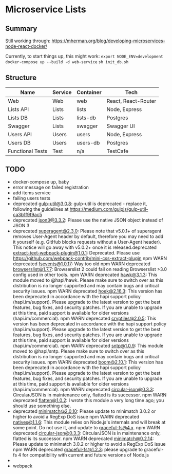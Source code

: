 # Microservice Lists

## Summary
Still working through:
https://mherman.org/blog/developing-microservices-node-react-docker/

Currently, to start things up, this might work:
`export NODE_ENV=development`
`docker-compose up --build -d web-service`
`sh init_db.sh`

## Structure
| Name            | Service| Container| Tech                 |
|-----------------|--------|----------|----------------------|
| Web             | Web    | web      | React, React-Router  |
| Lists API       | Lists  | lists    | Node, Express        |
| Lists DB        | Lists  | lists-db | Postgres             |
| Swagger         | Lists  | swagger  | Swagger UI           |
| Users API       | Users  | users    | Node, Express        |
| Users DB        | Users  | users-db | Postgres             |
| Functional Tests| Test   | n/a      | TestCafe             |

## TODO

* docker-compose up, baby
* error message on failed registration
* add items service
* failing users tests
* deprecated gulp-util@3.0.8: gulp-util is deprecated - replace it, following the guidelines at https://medium.com/gulpjs/gulp-util-ca3b1f9f9ac5
* deprecated json3@3.3.2: Please use the native JSON object instead of JSON 3
* deprecated superagent@2.3.0: Please note that v5.0.1+ of superagent removes User-Agent header by default, therefore you may need to add it yourself (e.g. GitHub blocks requests without a User-Agent header).  This notice will go away with v5.0.2+ once it is released.deprecated extract-text-webpack-plugin@1.0.1: Deprecated. Please use https://github.com/webpack-contrib/mini-css-extract-plugin
npm WARN deprecated fsevents@1.0.17: Way too old
npm WARN deprecated browserslist@1.7.7: Browserslist 2 could fail on reading Browserslist >3.0 config used in other tools.
npm WARN deprecated hawk@3.1.3: This module moved to @hapi/hawk. Please make sure to switch over as this distribution is no longer supported and may contain bugs and critical security issues.
npm WARN deprecated hoek@2.16.3: This version has been deprecated in accordance with the hapi support policy (hapi.im/support). Please upgrade to the latest version to get the best features, bug fixes, and security patches. If you are unable to upgrade at this time, paid support is available for older versions (hapi.im/commercial).
npm WARN deprecated cryptiles@2.0.5: This version has been deprecated in accordance with the hapi support policy (hapi.im/support). Please upgrade to the latest version to get the best features, bug fixes, and security patches. If you are unable to upgrade at this time, paid support is available for older versions (hapi.im/commercial).
npm WARN deprecated sntp@1.0.9: This module moved to @hapi/sntp. Please make sure to switch over as this distribution is no longer supported and may contain bugs and critical security issues.
npm WARN deprecated boom@2.10.1: This version has been deprecated in accordance with the hapi support policy (hapi.im/support). Please upgrade to the latest version to get the best features, bug fixes, and security patches. If you are unable to upgrade at this time, paid support is available for older versions (hapi.im/commercial).
npm WARN deprecated circular-json@0.3.3: CircularJSON is in maintenance only, flatted is its successor.
npm WARN deprecated flatten@1.0.2: I wrote this module a very long time ago; you should use something else.
* deprecated minimatch@2.0.10: Please update to minimatch 3.0.2 or higher to avoid a RegExp DoS issue
npm WARN deprecated natives@1.1.6: This module relies on Node.js's internals and will break at some point. Do not use it, and update to graceful-fs@4.x.
npm WARN deprecated circular-json@0.3.3: CircularJSON is in maintenance only, flatted is its successor.
npm WARN deprecated minimatch@0.2.14: Please update to minimatch 3.0.2 or higher to avoid a RegExp DoS issue
npm WARN deprecated graceful-fs@1.2.3: please upgrade to graceful-fs 4 for compatibility with current and future versions of Node.js
* 
* webpack
